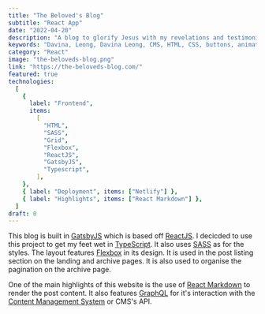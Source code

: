 ```yaml
---
title: "The Beloved's Blog"
subtitle: "React App"
date: "2022-04-20"
description: "A blog to glorify Jesus with my revelations and testimonies."
keywords: "Davina, Leong, Davina Leong, CMS, HTML, CSS, buttons, animation, css animation, flex, flexbox, Laravel, PHP, projects"
category: "React"
image: "the-beloveds-blog.png"
link: "https://the-beloveds-blog.com/"
featured: true
technologies:
  [
    {
      label: "Frontend",
      items:
        [
          "HTML",
          "SASS",
          "Grid",
          "Flexbox",
          "ReactJS",
          "GatsbyJS",
          "Typescript",
        ],
    },
    { label: "Deployment", items: ["Netlify"] },
    { label: "Highlights", items: ["React Markdown"] },
  ]
draft: 0
---
```


This blog is built in [GatsbyJS](https://www.gatsbyjs.com/) which is based off [ReactJS](https://reactjs.org/). I decicded to use this project to get my feet wet in [TypeScript](https://www.typescriptlang.org/). It also uses [SASS](https://sass-lang.com/) as for the styles. The layout features [Flexbox](https://developer.mozilla.org/en-US/docs/Web/CSS/CSS_Flexible_Box_Layout/Basic_Concepts_of_Flexbox) in its design. It is used in the post listing section on the landing and archive pages. It is also used to organise the pagination on the archive page.

One of the main highlights of this website is the use of [React Markdown](https://github.com/remarkjs/react-markdown) to render the post content. It also features [GraphQL](https://graphql.org/) for it's interaction with the [Content Management System](https://www.davina-devs.com/projectItem/?uuid=davinas-cms) or CMS's API.
